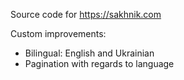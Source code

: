 Source code for https://sakhnik.com

Custom improvements:

* Bilingual: English and Ukrainian
* Pagination with regards to language
